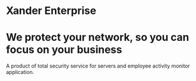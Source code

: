 # Xander Enterprise
# We protect your network, so you can focus on your business
A product of total security service for servers and employee activity monitor application.
